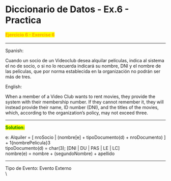 # Diccionario de Datos - Ex.6 - Practica

#### <mark style="color:orange;">Ejercicio 6 - Exercise 6</mark>

***

Spanish:

Cuando un socio de un Videoclub desea alquilar películas, indica al sistema el no de socio, o si no lo recuerda indicará su nombre, DNI y el nombre de las películas, que por norma establecida en la organización no podrán ser más de tres.

English:

When a member of a Video Club wants to rent movies, they provide the system with their membership number. If they cannot remember it, they will instead provide their name, ID number (DNI), and the titles of the movies, which, according to the organization’s policy, may not exceed three.

***

<mark style="color:green;">**Solution:**</mark>&#x20;

e: Alquiler = \[ nroSocio | (nombre\[e] + tipoDocumento(d) + nroDocumento) ] + 1{nombrePelicula}3 \
tipoDocumento(d) = char(3); \[DNI | DU | PAS | LE | LC]\
nombre(e) = nombre + (segundoNombre) + apellido

***

Tipo de Evento: Evento Externo\
\


